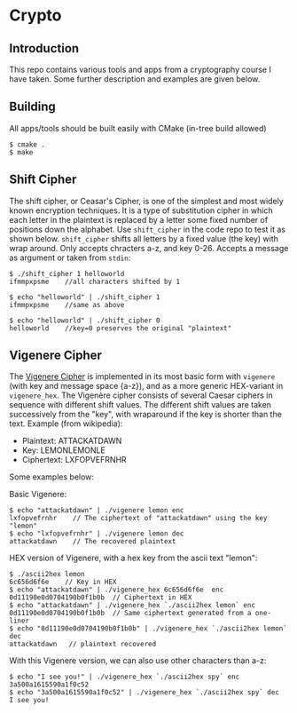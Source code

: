 # Crypto

## Introduction
This repo contains various tools and apps from a cryptography course I have taken. Some further description and examples are given below.

## Building
All apps/tools should be built easily with CMake (in-tree build allowed)
```
$ cmake .
$ make
```

## Shift Cipher
The shift cipher, or Ceasar's Cipher, is one of the simplest and most widely known encryption techniques. It is a type of substitution cipher in which each letter in the plaintext is replaced by a letter some fixed number of positions down the alphabet. Use `shift_cipher` in the code repo to test it as shown below. `shift_cipher` shifts all letters by a fixed value (the key) with wrap around. Only accepts chracters a-z, and key 0-26. Accepts a message as argument or taken from `stdin`:
```
$ ./shift_cipher 1 helloworld
ifmmpxpsme    //all characters shifted by 1

$ echo "helloworld" | ./shift_cipher 1
ifmmpxpsme    //same as above

$ echo "helloworld" | ./shift_cipher 0
helloworld    //key=0 preserves the original "plaintext"
```
## Vigenere Cipher
The [Vigenere Cipher](https://en.wikipedia.org/wiki/Vigen%C3%A8re_cipher) is implemented in its most basic form with `vigenere` (with key and message space {a-z}), and as a more generic HEX-variant in `vigenere_hex`. The Vigenère cipher consists of several Caesar ciphers in sequence with different shift values. The different shift values are taken successively from the "key", with wraparound if the key is shorter than the text. Example (from wikipedia):
- Plaintext:  ATTACKATDAWN
- Key:    LEMONLEMONLE
- Ciphertext: LXFOPVEFRNHR



Some examples below:

Basic Vigenere:
```
$ echo "attackatdawn" | ./vigenere lemon enc
lxfopvefrnhr    // The ciphertext of "attackatdawn" using the key "lemon"
$ echo "lxfopvefrnhr" | ./vigenere lemon dec
attackatdawn    // The recovered plaintext
```
HEX version of Vigenere, with a hex key from the ascii text "lemon":
```
$ ./ascii2hex lemon
6c656d6f6e    // Key in HEX
$ echo "attackatdawn" | ./vigenere_hex 6c656d6f6e  enc
0d11190e0d0704190b0f1b0b  // Ciphertext in HEX
$ echo "attackatdawn" | ./vigenere_hex `./ascii2hex lemon` enc
0d11190e0d0704190b0f1b0b  // Same ciphertext generated from a one-liner
$ echo "0d11190e0d0704190b0f1b0b" | ./vigenere_hex `./ascii2hex lemon` dec
attackatdawn   // plaintext recovered
```
With this Vigenere version, we can also use other characters than a-z:
```
$ echo "I see you!" | ./vigenere_hex `./ascii2hex spy` enc
3a500a1615590a1f0c52
$ echo "3a500a1615590a1f0c52" | ./vigenere_hex `./ascii2hex spy` dec
I see you!
```


